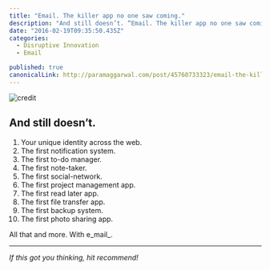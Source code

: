```yaml
---
title: "Email. The killer app no one saw coming."
description: "And still doesn’t. “Email. The killer app no one saw coming.” is published by Param Aggarwal"
date: "2016-02-19T09:35:50.435Z"
categories: 
  - Disruptive Innovation
  - Email

published: true
canonicalLink: http://paramaggarwal.com/post/45760733323/email-the-killer-app-no-one-saw-coming-and
---
```


![[credit](https://unsplash.com/photos/GikVY_KS9vQ)](./asset-1.jpeg)

## And still doesn’t.

1.  Your unique identity across the web.
2.  The first notification system.
3.  The first to-do manager.
4.  The first note-taker.
5.  The first social-network.
6.  The first project management app.
7.  The first read later app.
8.  The first file transfer app.
9.  The first backup system.
10.  The first photo sharing app.

All that and more. With e_mail_.

---

_If this got you thinking, hit recommend!_
